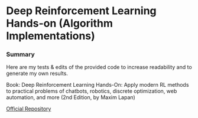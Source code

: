 # Deep Reinforcement Learning Hands-on (Algorithm Implementations)

### Summary

Here are my tests & edits of the provided code to increase readability and to generate my own results. 

Book: Deep Reinforcement Learning Hands-On: Apply modern RL methods to practical problems of chatbots, robotics, discrete optimization, web automation, and more (2nd Edition, by Maxim Lapan)

[Official Repository](https://github.com/PacktPublishing/Deep-Reinforcement-Learning-Hands-On-Second-Edition)
